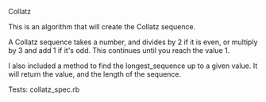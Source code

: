 Collatz

This is an algorithm that will create the Collatz sequence.

A Collatz sequence takes a number, and divides by 2 if it is even, or multiply by 3 and add 1 if it's odd.  This continues until you reach the value 1.

I also included a method to find the longest_sequence up to a given value. It will return the value, and the length of the sequence.

Tests:  collatz_spec.rb
